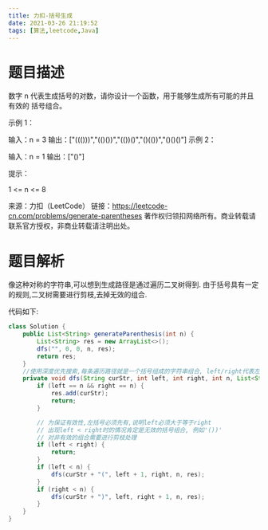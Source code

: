 ```yaml
---
title: 力扣-括号生成
date: 2021-03-26 21:19:52
tags: [算法,leetcode,Java]
---
```


# 题目描述

数字 n 代表生成括号的对数，请你设计一个函数，用于能够生成所有可能的并且 有效的 括号组合。

 

示例 1：

输入：n = 3
输出：["((()))","(()())","(())()","()(())","()()()"]
示例 2：

输入：n = 1
输出：["()"]


提示：

1 <= n <= 8

来源：力扣（LeetCode）
链接：https://leetcode-cn.com/problems/generate-parentheses
著作权归领扣网络所有。商业转载请联系官方授权，非商业转载请注明出处。



# 题目解析

像这种对称的字符串,可以想到生成路径是通过遍历二叉树得到. 由于括号具有一定的规则,二叉树需要进行剪枝,去掉无效的组合.

代码如下:

```java
class Solution {
    public List<String> generateParenthesis(int n) {
        List<String> res = new ArrayList<>();
        dfs("", 0, 0, n, res);
        return res;
    }
    //使用深度优先搜索,每条遍历路径就是一个括号组成的字符串组合, left/right代表左分支('(')/右分支(')')的数量
    private void dfs(String curStr, int left, int right, int n, List<String> res) {
        if (left == n && right == n) {
            res.add(curStr);
            return;
        }

        // 为保证有效性,左括号必须先有,说明left必须大于等于right
        // 出现left < right时的情况肯定是无效的括号组合, 例如'())'
        // 对非有效的组合需要进行剪枝处理
        if (left < right) {
            return;
        }
        if (left < n) {
            dfs(curStr + "(", left + 1, right, n, res);
        }
        if (right < n) {
            dfs(curStr + ")", left, right + 1, n, res);
        }
    }
}
```

